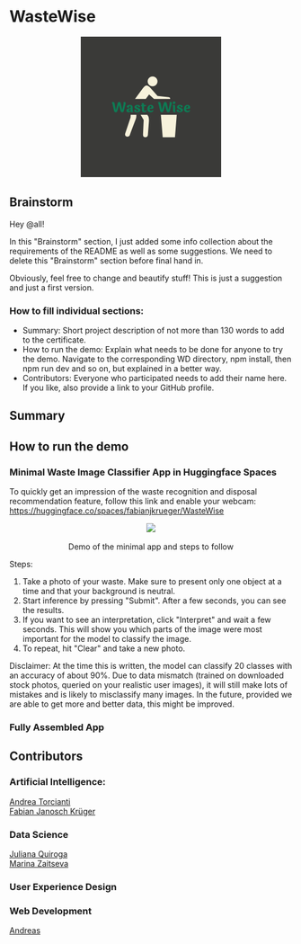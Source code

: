 # WasteWise

<!--- 
add the WasteWise logo and align it to the center, adjust size using "width"
--->
<p align = "center">
<img src = "UX/logo-color.png" width = "250">
</p>

## Brainstorm 

Hey @all! 

In this "Brainstorm" section, I just added some info collection about the requirements of the README as well as some suggestions. We need to delete this "Brainstorm" section before final hand in.

Obviously, feel free to change and beautify stuff! This is just a suggestion and just a first version.

### How to fill individual sections:

- Summary: Short project description of not more than 130 words to add to the certificate.
- How to run the demo: Explain what needs to be done for anyone to try the demo. Navigate to the corresponding WD directory, npm install, then npm run dev and so on, but explained in a better way.
- Contributors: Everyone who participated needs to add their name here. If you like, also provide a link to your GitHub profile.

## Summary 


## How to run the demo

### Minimal Waste Image Classifier App in Huggingface Spaces

To quickly get an impression of the waste recognition and disposal recommendation feature, follow this link and enable your webcam: https://huggingface.co/spaces/fabianjkrueger/WasteWise

<figure>
<p align = "center">
<img src = "images_blog/gradio_hgfs_demo.GIF">
<figcaption align = "center">Demo of the minimal app and steps to follow
</figcaption>
</figure>

Steps: 

1. Take a photo of your waste. Make sure to present only one object at a time and that your background is neutral.
2. Start inference by pressing "Submit". After a few seconds, you can see the results.
3. If you want to see an interpretation, click "Interpret" and wait a few seconds. This will show you which parts of the image were most important for the model to classify the image.
4. To repeat, hit "Clear" and take a new photo.

Disclaimer: At the time this is written, the model can classify 20 classes with an accuracy of about 90%. Due to data mismatch (trained on downloaded stock photos, queried on your realistic user images), it will still make lots of mistakes and is likely to misclassify many images. In the future, provided we are able to get more and better data, this might be improved.

### Fully Assembled App


## Contributors

<!--- all tracks and names of members are sorted alphabetically --->

### Artificial Intelligence: 
[Andrea Torcianti](https://github.com/trc729)\
[Fabian Janosch Krüger](https://github.com/fabianjkrueger)

### Data Science
[Juliana Quiroga](https://github.com/julianabquiroga)\
[Marina Zaitseva](https://github.com/zaitsevam)

### User Experience Design

### Web Development
[Andreas](https://github.com/crftwrks)
